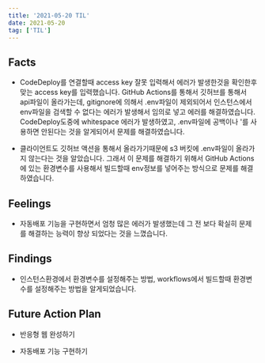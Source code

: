 ```yaml
---
title: '2021-05-20 TIL'
date: 2021-05-20
tag: ['TIL']
---
```


## Facts

- CodeDeploy를 연결할때 access key 잘못 입력해서 에러가 발생한것을 확인한후 맞는 access key를 입력했습니다. GitHub Actions를 통해서 깃허브를 통해서 api파일이 올라가는데, gitignore에 의해서 .env파일이 제외되어서 인스턴스에서 env파일을 검색할 수 없다는 에러가 발생해서 임의로 넣고 에러를 해결하였습니다. CodeDeploy도중에 whitespace 에러가 발생하였고, .env파일에 공백이나 '를 사용하면 안된다는 것을 알게되어서 문제를 해결하였습니다.

- 클라이언트도 깃허브 액션을 통해서 올라가기때문에 s3 버킷에 .env파일이 올라가지 않는다는 것을 알았습니다. 그래서 이 문제를 해결하기 위해서 GitHub Actions에 있는 환경변수를 사용해서 빌드할때 env정보를 넣어주는 방식으로 문제를 해결하였습니다.

## Feelings

- 자동배포 기능을 구현하면서 엄청 많은 에러가 발생했는데 그 전 보다 확실히 문제를 해결하는 능력이 향상 되었다는 것을 느꼈습니다.

## Findings

- 인스턴스환경에서 환경변수를 설정해주는 방법, workflows에서 빌드할때 환경변수를 설정해주는 방법을 알게되었습니다.

## Future Action Plan

- 반응형 웹 완성하기

- 자동배포 기능 구현하기
